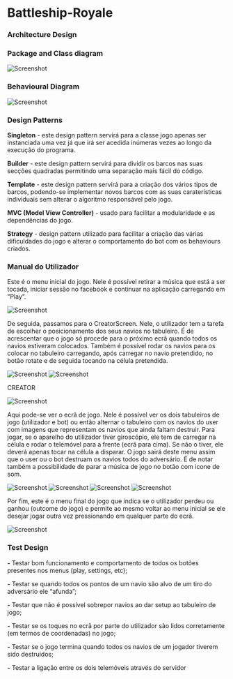 # Battleship-Royale


### Architecture Design


### Package and Class diagram

![Screenshot](https://i.imgur.com/ttIhpAw.jpg)


### Behavioural Diagram

![Screenshot](https://i.imgur.com/rHYrxG8.jpg)


### Design Patterns

  **Singleton** - este design pattern servirá para a classe jogo apenas ser instanciada uma vez já que irá ser acedida inúmeras vezes ao longo da execução do programa.

  **Builder** - este design pattern servirá para dividir os barcos nas suas secções quadradas permitindo uma separação mais fácil do código.

  **Template** - este design pattern servirá para a criação dos vários tipos de barcos, podendo-se implementar novos barcos com as suas caraterísticas individuais sem alterar o algoritmo responsável pelo jogo.

  **MVC (Model View Controller)** - usado para facilitar a modularidade e as dependências do jogo.

  **Strategy** -  design pattern utilizado para facilitar a criação das várias dificuldades do jogo e alterar o comportamento do bot com os behaviours criados.
### Manual do Utilizador

Este é o menu inicial do jogo. Nele é possível retirar a música que está a ser tocada, iniciar sessão no facebook e continuar na aplicação carregando em “Play”.

![Screenshot](https://i.imgur.com/KeMjLJc.png)

De seguida, passamos para o CreatorScreen. Nele, o utilizador tem a tarefa de escolher o posicionamento dos seus navios no tabuleiro. É de acrescentar que o jogo só procede para o próximo ecrã quando todos os navios estiveram colocados. Também é possível rodar os navios para os colocar no tabuleiro carregando, após carregar no navio pretendido, no botão rotate e de seguida tocando na célula pretendida.

![Screenshot](https://i.imgur.com/ewSyR8l.png)
![Screenshot](https://i.imgur.com/MkNETyv.png)

CREATOR

![Screenshot](https://i.imgur.com/IJcULM1.png)

Aqui pode-se ver o ecrã de jogo. Nele é possível ver os dois tabuleiros de jogo (utilizador e bot) ou então alternar o tabuleiro com os navios do user com imagens que representam os navios que ainda faltam destruir. Para jogar, se o aparelho do utilizador tiver giroscópio, ele tem de carregar na célula e rodar o telemóvel para a frente (ecrã para cima). Se não o tiver, ele deverá apenas tocar na célula a disparar. O jogo sairá deste menu assim que o user ou o bot destruam os navios todos do adversário. É de notar também a possibilidade de parar a música de jogo no botão com icone de som.

![Screenshot](https://i.imgur.com/fqsa4tY.png)
![Screenshot](https://i.imgur.com/LWE9GEW.png)
![Screenshot](https://i.imgur.com/8i9M5HI.png)
![Screenshot](https://i.imgur.com/ns7PLgg.png)

Por fim, este é o menu final do jogo que indica se o utilizador perdeu ou ganhou (outcome do jogo) e permite ao mesmo voltar ao menu inicial se ele desejar jogar outra vez pressionando em qualquer parte do ecrã.

![Screenshot](blob:https://imgur.com/cc8763df-105b-45ae-8d57-a8c8c4c61ee0)

### Test Design

  **-** Testar bom funcionamento e comportamento de todos os botões presentes nos menus (play, settings, etc);

  **-** Testar se quando todos os pontos de um navio são alvo de um tiro do adversário ele “afunda”;

  **-** Testar que não é possível sobrepor navios ao dar setup ao tabuleiro de jogo;

  **-** Testar se os toques no ecrã por parte do utilizador são lidos corretamente (em termos de coordenadas) no jogo;

  **-** Testar se o jogo termina quando todos os navios de um jogador tiverem sido destruidos;

  **-** Testar a ligação entre os dois telemóveis através do servidor
